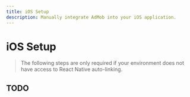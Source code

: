 ```yaml
---
title: iOS Setup
description: Manually integrate AdMob into your iOS application. 
---
```


# iOS Setup

> The following steps are only required if your environment does not have access to React Native
auto-linking. 

## TODO
